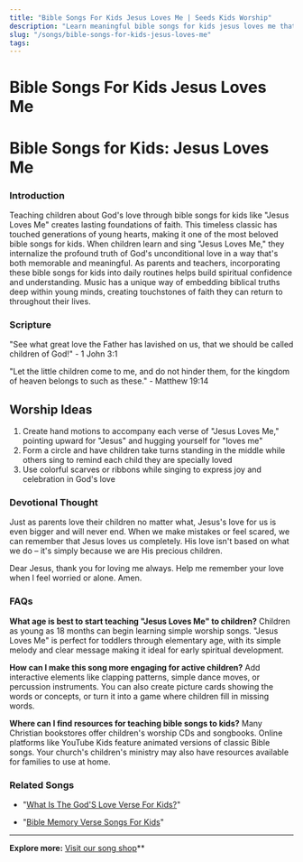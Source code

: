 ```yaml
---
title: "Bible Songs For Kids Jesus Loves Me | Seeds Kids Worship"
description: "Learn meaningful bible songs for kids jesus loves me that teach Scripture through music. Interactive worship resources for kids and families."
slug: "/songs/bible-songs-for-kids-jesus-loves-me"
tags:
---
```


# Bible Songs For Kids Jesus Loves Me

# Bible Songs for Kids: Jesus Loves Me

### Introduction
Teaching children about God's love through bible songs for kids like "Jesus Loves Me" creates lasting foundations of faith. This timeless classic has touched generations of young hearts, making it one of the most beloved bible songs for kids. When children learn and sing "Jesus Loves Me," they internalize the profound truth of God's unconditional love in a way that's both memorable and meaningful. As parents and teachers, incorporating these bible songs for kids into daily routines helps build spiritual confidence and understanding. Music has a unique way of embedding biblical truths deep within young minds, creating touchstones of faith they can return to throughout their lives.

### Scripture
"See what great love the Father has lavished on us, that we should be called children of God!" - 1 John 3:1

"Let the little children come to me, and do not hinder them, for the kingdom of heaven belongs to such as these." - Matthew 19:14

## Worship Ideas
1. Create hand motions to accompany each verse of "Jesus Loves Me," pointing upward for "Jesus" and hugging yourself for "loves me"
2. Form a circle and have children take turns standing in the middle while others sing to remind each child they are specially loved
3. Use colorful scarves or ribbons while singing to express joy and celebration in God's love

### Devotional Thought
Just as parents love their children no matter what, Jesus's love for us is even bigger and will never end. When we make mistakes or feel scared, we can remember that Jesus loves us completely. His love isn't based on what we do – it's simply because we are His precious children.

Dear Jesus, thank you for loving me always. Help me remember your love when I feel worried or alone. Amen.

### FAQs

**What age is best to start teaching "Jesus Loves Me" to children?**
Children as young as 18 months can begin learning simple worship songs. "Jesus Loves Me" is perfect for toddlers through elementary age, with its simple melody and clear message making it ideal for early spiritual development.

**How can I make this song more engaging for active children?**
Add interactive elements like clapping patterns, simple dance moves, or percussion instruments. You can also create picture cards showing the words or concepts, or turn it into a game where children fill in missing words.

**Where can I find resources for teaching bible songs to kids?**
Many Christian bookstores offer children's worship CDs and songbooks. Online platforms like YouTube Kids feature animated versions of classic Bible songs. Your church's children's ministry may also have resources available for families to use at home.

### Related Songs

- "[What Is The God'S Love Verse For Kids?](/songs/what-is-the-god-s-love-verse-for-kids/)"

- "[Bible Memory Verse Songs For Kids](/songs/bible-memory-verse-songs-for-kids/)"

---

**Explore more:** [Visit our song shop](https://seedskidsworship.com/shop)**

<!-- Schema Markup -->
<script type="application/ld+json">
{
  "@context": "https://schema.org",
  "@type": "MusicRecording",
  "name": "Bible Songs For Kids Jesus Loves Me",
  "byArtist": {
    "@type": "MusicGroup",
    "name": "Seeds Kids Worship"
  },
  "isFamilyFriendly": true,
  "url": "https://seedskidsworship.com/songs/bible-songs-for-kids-jesus-loves-me/"
}
</script>
